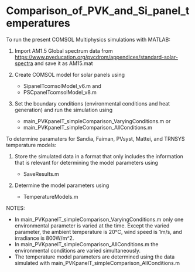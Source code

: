 # Comparison_of_PVK_and_Si_panel_temperatures

To run the present COMSOL Multiphysics simulations with MATLAB:

1. Import AM1.5 Global spectrum data from https://www.pveducation.org/pvcdrom/appendices/standard-solar-spectra and save it as AM15.mat

2. Create COMSOL model for solar panels using 
	- SipanelTcomsolModel_v6.m and
	- PSCpanelTcomsolModel_v8.m

3. Set the boundary conditions (environmental conditions and heat generation) and run the simulation using 
	- main_PVKpanelT_simpleComparison_VaryingConditions.m or
	- main_PVKpanelT_simpleComparison_AllConditions.m


To determine paramaters for Sandia, Faiman, PVsyst, Mattei, and TRNSYS temperature models:

1. Store the simulated data in a format that only includes the information that is relevant for determining the model parameters using 
	- SaveResults.m

2. Determine the model parameters using
	- TemperatureModels.m


NOTES: 

- In main_PVKpanelT_simpleComparison_VaryingConditions.m only one environmental parameter is varied at the time. Except the varied parameter, the ambient temperature is 20°C, wind speed is 1m/s, and irradiance is 800W/m^2. 
- In main_PVKpanelT_simpleComparison_AllConditions.m the environmental conditions are varied simultaneously. 
- The temperature model parameters are determined using the data simulated with main_PVKpanelT_simpleComparison_AllConditions.m
